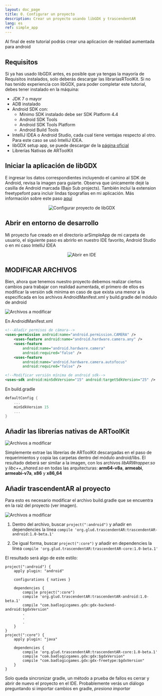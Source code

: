 ```yaml
---
layout: doc_page
title: 0. Configurar un proyecto
description: Crear un proyecto usando libGDX y trascendentAR
lang: es
ref: simple_app
---
```


Al final de este tutorial podrás crear una aplicacion de realidad aumentada para android

## Requisitos
Si ya has usado libGDX antes, es posible que ya tengas la mayoría de Requisitos instalados, solo deberás descargar las libraríasRToolKit. Si no has tenido experiencia con libGDX, para poder completar este tutorial, debes tener instalado en la máquina:

* JDK 7 o mayor
* ADB instalado
* Android SDK con:
	* Mínimo SDK instalado debe ser SDK Platform 4.4
	* Android SDK Tools
	* Android SDK Tools Platform
	* Android Build Tools
* IntelliJ IDEA o Android Studio, cada cual tiene ventajas respecto al otro. Para este caso se usó IntelliJ IDEA.
* libGDX setup app, se puede descargar de la [página oficial](http://libgdx.badlogicgames.com/download.html)
* Librerías Nativas de ARToolKit

## Iniciar la aplicación de libGDX
E ingresar los datos correspondientes incluyendo el camino al SDK de Android, revisa la imagen para guiarte. Observa que únicamente dejé la casilla de Android marcada (Bajo Sub projects). También incluí la extension freetypefont para incluir lindas tipografías en mi aplicación.
Más información sobre este paso [aquí](https://github.com/Jackgris/wikiLibGDX_es/wiki/Crear-ejecutar-depurar-y-empaquetar-su-proyecto)


<center>
<img src="images/simpleapp_libgdxsetup.png" alt="Configurar proyecto de libGDX">
</center>

## Abrir en entorno de desarrollo
Mi proyecto fue creado en el directorio arSimpleApp de mi carpeta de usuario, el siguiente paso es abrirlo en nuestro IDE favorito, Android Studio o en mi caso IntelliJ IDEA

<center>
<img src="images/simpleapp_abrirenide.png" alt="Abrir en IDE">
</center>


## MODIFICAR ARCHIVOS

Bien, ahora que tenemos nuestro proyecto debemos realizar ciertos cambios para trabajar con realidad aumentada, el primero de ellos es modificar la versión sdk mínima en caso de que exista una menor a la especificada en los archivos AndroidManifest.xml y build.gradle del módulo de android

<span class="image left"><img src="images/simpleapp_files2modify.png" alt="Archivos a modificar" /></span>

En AndroidManifest.xml

```xml
<!--Añadir permisos de cámara-->
<uses-permission android:name="android.permission.CAMERA" />
    <uses-feature android:name="android.hardware.camera.any" />
    <uses-feature
        android:name="android.hardware.camera"
        android:required="false" />
    <uses-feature
        android:name="android.hardware.camera.autofocus"
        android:required="false" />

<!--Modificar versión mínima de android sdk-->
<uses-sdk android:minSdkVersion="15" android:targetSdkVersion="25" />
```

En build.gradle

```groovy
defaultConfig {
    ...
    minSdkVersion 15
    ...
}
```

## Añadir las librerías nativas de ARToolKit

<span class="image right"><img src="images/simpleapp_nativelibs.png" alt="Archivos a modificar" /></span>

Simplemente extrae las librerías de ARToolKit descargadas en el paso de requerimientos y copia las carpetas dentro del módulo android/libs. El resultado deberá ser similar a la imagen, con los archivos *libARWrapper.so* y *libc++_shared.so* en todas las arquitecturas: **arm64-v8a**, **armeabi**, **armeabi-v7a**, **x86** y **x86_64**

## Añadir trascendentAR al proyecto

Para esto es necesario modificar el archivo build.gradle que se encuentra en la raíz del proyecto (ver imagen).

<span class="image right"><img src="images/simpleapp_addtrascendentAR.png" alt="Archivos a modificar" /></span>

1. Dentro del archivo, buscar ```project(":android")``` y añadir en dependencies la línea ```compile 'org.glud.trascendentAR:trascendentAR-android:1.0-beta.1'```

2. De igual forma, buscar ```project(":core")``` y añadir en dependencies la línea ```compile 'org.glud.trascendentAR:trascendentAR-core:1.0-beta.1'```

El resultado será algo de este estilo:

```
project(":android") {
    apply plugin: "android"

    configurations { natives }

    dependencies {
        compile project(":core")
        compile 'org.glud.trascendentAR:trascendentAR-android:1.0-beta.1'
        compile "com.badlogicgames.gdx:gdx-backend-android:$gdxVersion"
        .
        .
        .
    }
}
project(":core") {
    apply plugin: "java"

    dependencies {
        compile 'org.glud.trascendentAR:trascendentAR-core:1.0-beta.1'
        compile "com.badlogicgames.gdx:gdx:$gdxVersion"
        compile "com.badlogicgames.gdx:gdx-freetype:$gdxVersion"
    }
}
```
Solo queda sincronizar gradle, un método a prueba de fallos es cerrar y abrir de nuevo el proyecto en el IDE. Probablemente verás un diálogo preguntando si importar cambios en gradle, *presiona importar*
